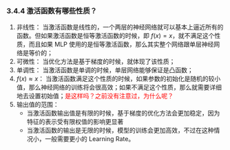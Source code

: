 

### 3.4.4 激活函数有哪些性质？

1. 非线性： 当激活函数是线性的，一个两层的神经网络就可以基本上逼近所有的函数。但如果激活函数是恒等激活函数的时候，即 $f(x)=x$，就不满足这个性质，而且如果 MLP 使用的是恒等激活函数，那么其实整个网络跟单层神经网络是等价的；
1. 可微性： 当优化方法是基于梯度的时候，就体现了该性质；
1. 单调性： 当激活函数是单调的时候，单层网络能够保证是凸函数；
1. $f(x) \approx x$： 当激活函数满足这个性质的时候，如果参数的初始化是随机的较小值，那么神经网络的训练将会很高效；如果不满足这个性质，那么就需要详细地去设置初始值；<span style="color:red;">是这样吗？之前没有注意过，为什么呢？</span>
1. 输出值的范围：
   - 当激活函数输出值是有限的时候，基于梯度的优化方法会更加稳定，因为特征的表示受有限权值的影响更显著
   - 当激活函数的输出是无限的时候，模型的训练会更加高效，不过在这种情况小，一般需要更小的 Learning Rate。
